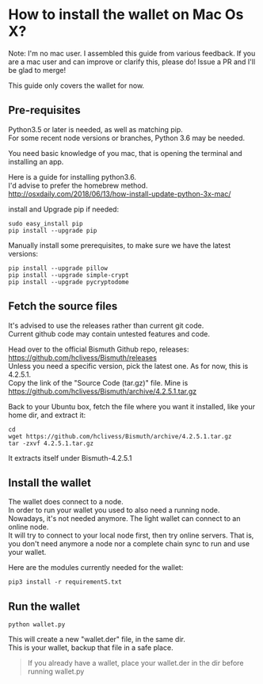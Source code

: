 # How to install the wallet on Mac Os X?

Note: I'm no mac user. I assembled this guide from various feedback. If you are a mac user and can improve or clarify this, please do! Issue a PR and I'll be glad to merge!

This guide only covers the wallet for now.

## Pre-requisites

Python3.5 or later is needed, as well as matching pip.  
For some recent node versions or branches, Python 3.6 may be needed.

You need basic knowledge of you mac, that is opening the terminal and installing an app.

Here is a guide for installing python3.6.  
I'd advise to prefer the homebrew method.  
http://osxdaily.com/2018/06/13/how-install-update-python-3x-mac/

install and Upgrade pip if needed:  
```
sudo easy_install pip 
pip install --upgrade pip
```

Manually install some prerequisites, to make sure we have the latest versions:

```
pip install --upgrade pillow
pip install --upgrade simple-crypt
pip install --upgrade pycryptodome
```

## Fetch the source files

It's advised to use the releases rather than current git code.  
Current github code may contain untested features and code. 

Head over to the official Bismuth Github repo, releases: https://github.com/hclivess/Bismuth/releases  
Unless you need a specific version, pick the latest one. As for now, this is 4.2.5.1.  
Copy the link of the "Source Code (tar.gz)" file. Mine is https://github.com/hclivess/Bismuth/archive/4.2.5.1.tar.gz

Back to your Ubuntu box, fetch the file where you want it installed, like your home dir, and extract it:
```
cd
wget https://github.com/hclivess/Bismuth/archive/4.2.5.1.tar.gz
tar -zxvf 4.2.5.1.tar.gz
```
It extracts itself under Bismuth-4.2.5.1

## Install the wallet

The wallet does connect to a node.  
In order to run your wallet you used to also need a running node.  
Nowadays, it's not needed anymore. The light wallet can connect to an online node.  
It will try to connect to your local node first, then try online servers. That is, you don't need anymore a node nor a complete chain sync to run and use your wallet.

Here are the modules currently needed for the wallet:

```
pip3 install -r requirementS.txt
```

## Run the wallet

`python wallet.py`

This will create a new "wallet.der" file, in the same dir.  
This is your wallet, backup that file in a safe place.
> If you already have a wallet, place your wallet.der in the dir before running wallet.py



